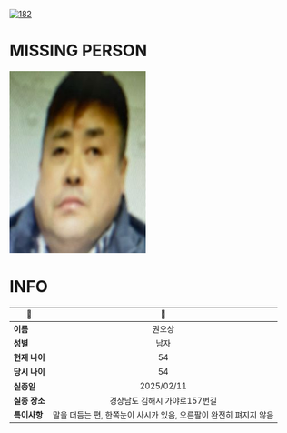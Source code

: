 [![182](https://img.shields.io/badge/%EC%8B%A4%EC%A2%85%EC%8B%A0%EA%B3%A0%EB%8A%94%20%EA%B5%AD%EB%B2%88%EC%97%86%EC%9D%B4-182-blue)](http://safe182.go.kr/index.do)

# MISSING PERSON

<img src="./missing_person.jpg">

# INFO

|🔑|💎|
|--|:--:|
|**이름**|권오상|
|**성별**|남자|
|**현재 나이**|54|
|**당시 나이**|54|
|**실종일**|2025/02/11|
|**실종 장소**|경상남도 김해시 가야로157번길 |
|**특이사항**|말을 더듬는 편, 한쪽눈이 사시가 있음, 오른팔이 완전히 펴지지 않음|
